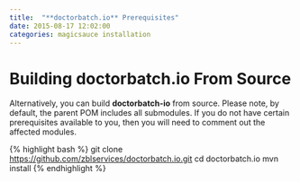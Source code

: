 ```yaml
---
title:  "**doctorbatch.io** Prerequisites"
date: 2015-08-17 12:02:00
categories: magicsauce installation
---
```


# Building **doctorbatch.io** From Source
Alternatively, you can build **doctorbatch-io** from source. Please note, by default, the
parent POM includes all submodules. If you do not have certain prerequisites available to
you, then you will need to comment out the affected modules.

{% highlight bash %}
git clone https://github.com/zblservices/doctorbatch.io.git
cd doctorbatch.io
mvn install
{% endhighlight %}
